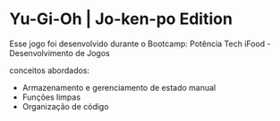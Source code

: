 # Yu-Gi-Oh | Jo-ken-po Edition

Esse jogo foi desenvolvido durante o Bootcamp: Potência Tech iFood - Desenvolvimento de Jogos

conceitos abordados:

- Armazenamento e gerenciamento de estado manual
- Funções limpas
- Organização de código
